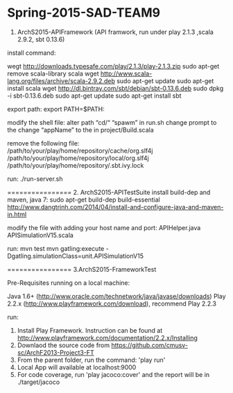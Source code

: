 Spring-2015-SAD-TEAM9
================

1. ArchS2015-APIFramework	(API framwork, run under play 2.1.3 ,scala 2.9.2, sbt 0.13.6)

install command:

wegt http://downloads.typesafe.com/play/2.1.3/play-2.1.3.zip
sudo apt-get remove scala-library scala
wget http://www.scala-lang.org/files/archive/scala-2.9.2.deb
sudo apt-get update
sudo apt-get install scala
wget http://dl.bintray.com/sbt/debian/sbt-0.13.6.deb
sudo dpkg -i sbt-0.13.6.deb 
sudo apt-get update
sudo apt-get install sbt

export path:
export PATH=$PATH:<path to play2.1.3>

modify the shell file:
alter path “cd/“ “spawm” in run.sh
change prompt to the <project dir name>
change “appName” to the <project dir name> in project/Build.scala

remove the following file:
/path/to/your/play/home/repository/cache/org.slf4j
/path/to/your/play/home/repository/local/org.slf4j
/path/to/your/play/home/repository/.sbt.ivy.lock

run:
./run-server.sh

================
2. ArchS2015-APITestSuite
install build-dep and maven, java 7:
sudo apt-get build-dep build-essential
http://www.dangtrinh.com/2014/04/install-and-configure-java-and-maven-in.html	

modify the file with adding your host name and port:
APIHelper.java
APISimulationV15.scala

run:
mvn test
mvn gatling:execute -Dgatling.simulationClass=unit.APISimulationV15

================
3.ArchS2015-FrameworkTest

Pre-Requisites running on a local machine:

Java 1.6+ (http://www.oracle.com/technetwork/java/javase/downloads)
Play 2.2.x (http://www.playframework.com/download), recommend Play 2.2.3

run:
1. Install Play Framework. Instruction can be found at http://www.playframework.com/documentation/2.2.x/Installing
2. Downlaod the source code from https://github.com/cmusv-sc/ArchF2013-Project3-FT
3. From the parent folder, run the command: 'play run'
4. Local App will available at localhost:9000
5. For code coverage, run 'play jacoco:cover' and the report will be in ./target/jacoco